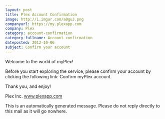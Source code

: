 ```yaml
---
layout: post
title: Plex Account Confirmation
image: http://i.imgur.com/a0guJ.png 
companyurl: https://my.plexapp.com
company: Plex
category: account-confirmation
category-fullname: Account confirmation
dateposted: 2012-10-06
subject: Confirm your account
---
```


Welcome to the world of myPlex!

Before you start exploring the service, please confirm your account by clicking the following link: Confirm myPlex account. 

Thank you, and enjoy!

Plex Inc. 
www.plexapp.com

This is an automatically generated message. 
Please do not reply directly to this mail as it will go nowhere.
